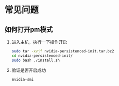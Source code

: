 # 常见问题

## 如何打开pm模式
1. 进入主机，执行一下操作开启

   ```bash
   sudo tar -xvjf nvidia-persistenced-init.tar.bz2
   cd nvidia-persistenced-init/
   sudo bash ./install.sh 
   ```

2. 验证是否开启成功

   ```bash
   nvidia-smi
   ```
   

